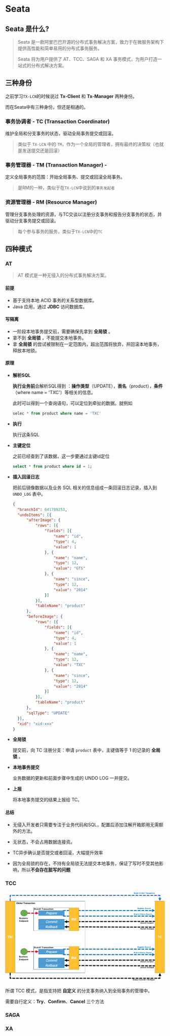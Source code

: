 # Seata 

## Seata 是什么?

> Seata 是一款阿里巴巴开源的分布式事务解决方案，致力于在微服务架构下提供高性能和简单易用的分布式事务服务。
>
> Seata 将为用户提供了 AT、TCC、SAGA 和 XA 事务模式，为用户打造一站式的分布式解决方案。

## 三种身份

之前学习`TX-LCN`的时候说过 **Tx-Client** 和 **Tx-Manager** 两种身份。

而在Seata中有三种身份，但还是相通的。

###  事务协调者 - TC (Transaction Coordinator)

维护全局和分支事务的状态，驱动全局事务提交或回滚。

> 类似于 `TX-LCN` 中的 `TM`，作为一个全局的管理者，拥有最终的决策权（也就是发送提交还是回滚）

### 事务管理器  - TM (Transaction Manager) - 

定义全局事务的范围：开始全局事务、提交或回滚全局事务。

> 是RM的一种，类似于在`TX-LCN`中说到的`事务发起者`

### 资源管理器  -    RM (Resource Manager) 

管理分支事务处理的资源，与TC交谈以注册分支事务和报告分支事务的状态，并驱动分支事务提交或回滚。

> 每个参与事务的服务，类似于`TX-LCN`中的`TC`

## 四种模式

### AT

> AT 模式是一种无侵入的分布式事务解决方案。

#### 前提

- 基于支持本地 ACID 事务的关系型数据库。
- Java 应用，通过 **JDBC** 访问数据库。

#### 写隔离

- 一阶段本地事务提交前，需要确保先拿到 **全局锁** 。
- 拿不到 **全局锁** ，不能提交本地事务。
- 拿 **全局锁** 的尝试被限制在一定范围内，超出范围将放弃，并回滚本地事务，释放本地锁。

#### 原理

- **解析SQL**

  **执行业务前**会解析SQL得到 ：**操作类型**（UPDATE），**表名**（product），**条件**（where name = 'TXC'）等相关的信息。

  此时可以得到一个查询语句，可以定位到牵扯的数据。就例如

  ```sql
  selec * from product where name = 'TXC'
  ```

- **执行**

  执行这条SQL

- **主键定位**

  之前已经查到了该数据，这一步要通过主键id定位

  ```sql
  select * from product where id = 1;
  ```

- **插入回滚日志**

  把前后镜像数据以及业务 SQL 相关的信息组成一条回滚日志记录，插入到 `UNDO_LOG` 表中。

  ```json
  {
  	"branchId": 641789253,
  	"undoItems": [{
  		"afterImage": {
  			"rows": [{
  				"fields": [{
  					"name": "id",
  					"type": 4,
  					"value": 1
  				}, {
  					"name": "name",
  					"type": 12,
  					"value": "GTS"
  				}, {
  					"name": "since",
  					"type": 12,
  					"value": "2014"
  				}]
  			}],
  			"tableName": "product"
  		},
  		"beforeImage": {
  			"rows": [{
  				"fields": [{
  					"name": "id",
  					"type": 4,
  					"value": 1
  				}, {
  					"name": "name",
  					"type": 12,
  					"value": "TXC"
  				}, {
  					"name": "since",
  					"type": 12,
  					"value": "2014"
  				}]
  			}],
  			"tableName": "product"
  		},
  		"sqlType": "UPDATE"
  	}],
  	"xid": "xid:xxx"
  }
  ```

  

- **全局锁**

  提交前，向 TC 注册分支：申请 `product` 表中，主键值等于 1 的记录的 **全局锁** 。

- **本地事务提交**

  业务数据的更新和前面步骤中生成的 UNDO LOG 一并提交。

- **上报**

  将本地事务提交的结果上报给 TC。

  

  

#### 总结

- 无侵入开发者只需要专注于业务代码和SQL，配置后添加注解开箱即用无需额外的方法。

- 无状态，不会占用数据连接资。
- TC异步确认是否提交或者回滚，大幅提升效率
- 因为全局锁的存在，不持有全局锁无法提交本地事务，保证了写时不受其他影响，所以**不会存在脏写的问题**

### TCC

![img](../../image/TB14Kguw1H2gK0jSZJnXXaT1FXa-853-482.png)

所谓 TCC 模式，是指支持把 **自定义** 的分支事务纳入到全局事务的管理中。

需要自行定义：**Try**、**Confirm**、**Cancel** 三个方法

### SAGA

### XA 

